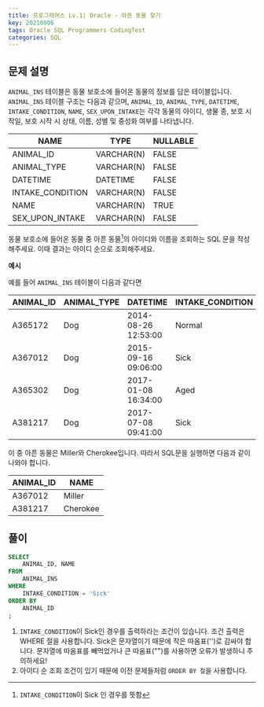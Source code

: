 ```yaml
---
title: 프로그래머스 Lv.1| Oracle - 아픈 동물 찾기
key: 20210906
tags: Oracle SQL Programmers CodingTest
categories: SQL
---
```


## 문제 설명

`ANIMAL_INS` 테이블은 동물 보호소에 들어온 동물의 정보를 담은 테이블입니다. `ANIMAL_INS` 테이블 구조는 다음과 같으며, `ANIMAL_ID`, `ANIMAL_TYPE`, `DATETIME`, `INTAKE_CONDITION`, `NAME`, `SEX_UPON_INTAKE`는 각각 동물의 아이디, 생물 종, 보호 시작일, 보호 시작 시 상태, 이름, 성별 및 중성화 여부를 나타냅니다.

|NAME|TYPE|NULLABLE|
|---|---|---|
|ANIMAL_ID|VARCHAR(N)|FALSE|
|ANIMAL_TYPE|VARCHAR(N)|FALSE|
|DATETIME|DATETIME|FALSE|
|INTAKE_CONDITION|VARCHAR(N)|FALSE|
|NAME|VARCHAR(N)|TRUE|
|SEX_UPON_INTAKE|VARCHAR(N)|FALSE|

동물 보호소에 들어온 동물 중 아픈 동물[^1]의 아이디와 이름을 조회하는 SQL 문을 작성해주세요. 이때 결과는 아이디 순으로 조회해주세요.

[^1]: `INTAKE_CONDITION`이 Sick 인 경우를 뜻함

**예시**  

예를 들어 `ANIMAL_INS` 테이블이 다음과 같다면

|ANIMAL_ID|ANIMAL_TYPE|DATETIME|INTAKE_CONDITION|NAME|SEX_UPON_INTAKE|
|---|---|---|---|---|---|
|A365172|Dog|2014-08-26 12:53:00|Normal|Diablo|Neutered Male|
|A367012|Dog|2015-09-16 09:06:00|Sick|Miller|Neutered Male|
|A365302|Dog|2017-01-08 16:34:00|Aged|Minnie|Spayed Female|
|A381217|Dog|2017-07-08 09:41:00|Sick|Cherokee|Neutered Male|

이 중 아픈 동물은 Miller와 Cherokee입니다. 따라서 SQL문을 실행하면 다음과 같이 나와야 합니다.

|ANIMAL_ID|NAME|
|---|---|
|A367012|Miller|
|A381217|Cherokee|

## 풀이

~~~sql
SELECT
    ANIMAL_ID, NAME
FROM
    ANIMAL_INS
WHERE
    INTAKE_CONDITION = 'Sick'
ORDER BY
    ANIMAL_ID
;
~~~

1. `INTAKE_CONDITION`이 Sick인 경우를 출력하라는 조건이 있습니다. 조건 출력은 WHERE 절을 사용합니다. Sick은 문자열이기 때문에 작은 따옴표('')로 감싸야 합니다. 문자열에 따옴표를 빼먹었거나 큰 따옴표("")를 사용하면 오류가 발생하니 주의하세요!  
2. 아이디 순 조회 조건이 있기 때문에 이전 문제들처럼 `ORDER BY 절`을 사용합니다.